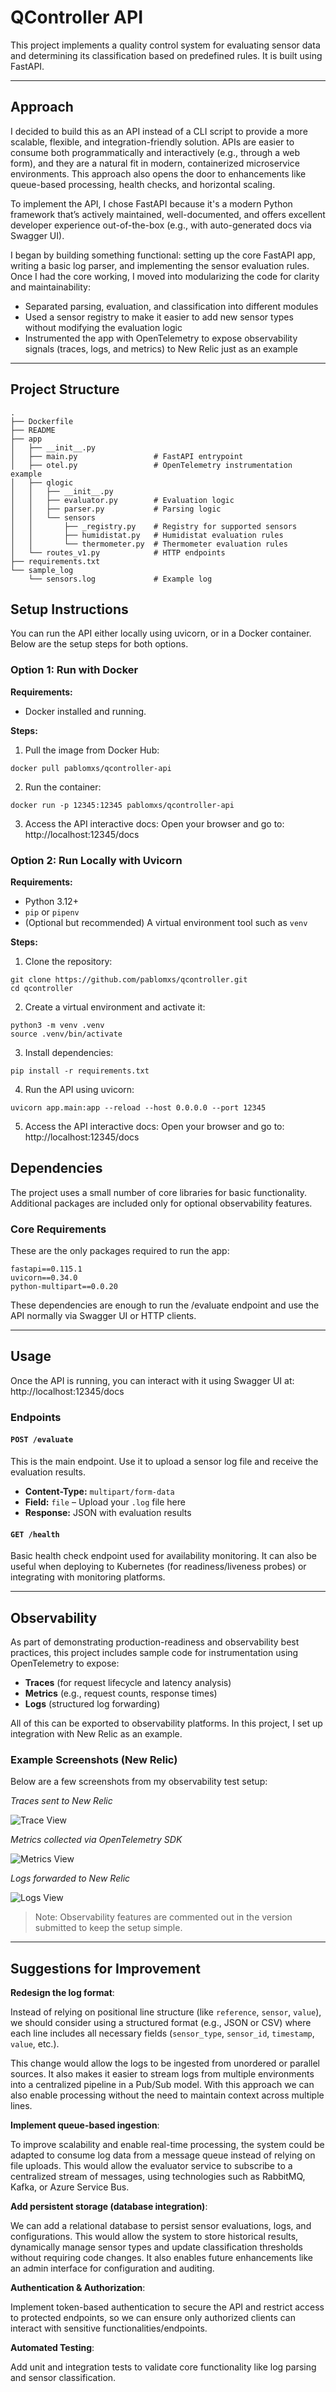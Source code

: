 # QController API

This project implements a quality control system for evaluating sensor data and determining its classification based on predefined rules. It is built using FastAPI.

---

## Approach

I decided to build this as an API instead of a CLI script to provide a more scalable, flexible, and integration-friendly solution. APIs are easier to consume both programmatically and interactively (e.g., through a web form), and they are a natural fit in modern, containerized microservice environments. This approach also opens the door to enhancements like queue-based processing, health checks, and horizontal scaling.

To implement the API, I chose FastAPI because it's a modern Python framework that’s actively maintained, well-documented, and offers excellent developer experience out-of-the-box (e.g., with auto-generated docs via Swagger UI).

I began by building something functional: setting up the core FastAPI app, writing a basic log parser, and implementing the sensor evaluation rules. Once I had the core working, I moved into modularizing the code for clarity and maintainability:
- Separated parsing, evaluation, and classification into different modules
- Used a sensor registry to make it easier to add new sensor types without modifying the evaluation logic
- Instrumented the app with OpenTelemetry to expose observability signals (traces, logs, and metrics) to New Relic just as an example

---

## Project Structure
```
.
├── Dockerfile
├── README
├── app
│   ├── __init__.py
│   ├── main.py                 # FastAPI entrypoint
│   ├── otel.py                 # OpenTelemetry instrumentation example
│   ├── qlogic
│   │   ├── __init__.py
│   │   ├── evaluator.py        # Evaluation logic
│   │   ├── parser.py           # Parsing logic
│   │   └── sensors
│   │       ├── _registry.py    # Registry for supported sensors
│   │       ├── humidistat.py   # Humidistat evaluation rules
│   │       └── thermometer.py  # Thermometer evaluation rules
│   └── routes_v1.py            # HTTP endpoints
├── requirements.txt
└── sample_log
    └── sensors.log             # Example log
```

## Setup Instructions

You can run the API either locally using uvicorn, or in a Docker container. Below are the setup steps for both options.

### Option 1: Run with Docker

**Requirements:**
- Docker installed and running.

**Steps:**

1. Pull the image from Docker Hub:
```
docker pull pablomxs/qcontroller-api
```
2. Run the container:
```
docker run -p 12345:12345 pablomxs/qcontroller-api
```
3. Access the API interactive docs:
Open your browser and go to: http://localhost:12345/docs

### Option 2: Run Locally with Uvicorn

**Requirements:**
- Python 3.12+
- `pip` or `pipenv`
- (Optional but recommended) A virtual environment tool such as `venv`

**Steps:**
1. Clone the repository:
```
git clone https://github.com/pablomxs/qcontroller.git
cd qcontroller
```
2. Create a virtual environment and activate it:
```
python3 -m venv .venv
source .venv/bin/activate
```
3. Install dependencies:
```
pip install -r requirements.txt
```
4. Run the API using uvicorn:
```
uvicorn app.main:app --reload --host 0.0.0.0 --port 12345
```
5. Access the API interactive docs:
Open your browser and go to: http://localhost:12345/docs

## Dependencies

The project uses a small number of core libraries for basic functionality. Additional packages are included only for optional observability features.

### Core Requirements

These are the only packages required to run the app:

```
fastapi==0.115.1
uvicorn==0.34.0
python-multipart==0.0.20
```

These dependencies are enough to run the /evaluate endpoint and use the API normally via Swagger UI or HTTP clients.

---

## Usage

Once the API is running, you can interact with it using Swagger UI at: http://localhost:12345/docs


### Endpoints

#### `POST /evaluate`

This is the main endpoint. Use it to upload a sensor log file and receive the evaluation results.

- **Content-Type:** `multipart/form-data`
- **Field:** `file` – Upload your `.log` file here
- **Response:** JSON with evaluation results

#### `GET /health`

Basic health check endpoint used for availability monitoring. It can also be useful when deploying to Kubernetes (for readiness/liveness probes) or integrating with monitoring platforms.

---

## Observability

As part of demonstrating production-readiness and observability best practices, this project includes sample code for instrumentation using OpenTelemetry to expose:

- **Traces** (for request lifecycle and latency analysis)
- **Metrics** (e.g., request counts, response times)
- **Logs** (structured log forwarding)

All of this can be exported to observability platforms. In this project, I set up integration with New Relic as an example.

### Example Screenshots (New Relic)

Below are a few screenshots from my observability test setup:

*Traces sent to New Relic*

![Trace View](docs/screenshots/traces.jpg)

*Metrics collected via OpenTelemetry SDK*

![Metrics View](docs/screenshots/metrics.jpg)

*Logs forwarded to New Relic*

![Logs View](docs/screenshots/logs.jpg)

> Note: Observability features are commented out in the version submitted to keep the setup simple.

---

## Suggestions for Improvement

**Redesign the log format**:

Instead of relying on positional line structure (like `reference`, `sensor`, `value`), we should consider using a structured format (e.g., JSON or CSV) where each line includes all necessary fields (`sensor_type`, `sensor_id`, `timestamp`, `value`, etc.).

This change would allow the logs to be ingested from unordered or parallel sources. It also makes it easier to stream logs from multiple environments into a centralized pipeline in a Pub/Sub model. With this approach we can also enable processing without the need to maintain context across multiple lines.

**Implement queue-based ingestion**:

To improve scalability and enable real-time processing, the system could be adapted to consume log data from a message queue instead of relying on file uploads. This would allow the evaluator service to subscribe to a centralized stream of messages, using technologies such as RabbitMQ, Kafka, or Azure Service Bus.

**Add persistent storage (database integration)**:

We can add a relational database to persist sensor evaluations, logs, and configurations. This would allow the system to store historical results, dynamically manage sensor types and update classification thresholds without requiring code changes. It also enables future enhancements like an admin interface for configuration and auditing.

**Authentication & Authorization**:

Implement token-based authentication to secure the API and restrict access to protected endpoints, so we can ensure only authorized clients can interact with sensitive functionalities/endpoints.

**Automated Testing**:

Add unit and integration tests to validate core functionality like log parsing and sensor classification.
